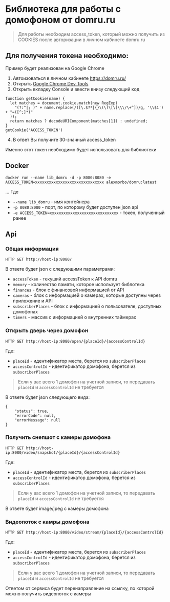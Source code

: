# Библиотека для работы с домофоном от domru.ru

> Для работы необходим access_token, который можно получить из COOKIES после авторизации в личном кабинете domru.ru

## Для получения токена необходимо:
Пример будет реализован на Google Chrome
1. Автоизоваться в личном кабинете https://domru.ru/
2. Открыть [Google Chrome Dev Tools](https://developers.google.com/web/tools/chrome-devtools/open)
3. Открыть вкладку Console и ввести внизу следующий код
```
function getCookie(name) {
  let matches = document.cookie.match(new RegExp(
    "(?:^|; )" + name.replace(/([\.$?*|{}\(\)\[\]\\\/\+^])/g, '\\$1') + "=([^;]*)"
  ));
  return matches ? decodeURIComponent(matches[1]) : undefined;
}
getCookie('ACCESS_TOKEN')
```
4. В ответ Вы получите 30-значный access_token

Именно этот токен необходимо будет использовать для библиотеки

## Docker
```
docker run --name lib_domru -d -p 8080:8080 -e ACCESS_TOKEN=xxxxxxxxxxxxxxxxxxxxxxxxxxxxxx alexmorbo/domru:latest
```

... Где
- `--name lib_domru` - имя контейнера
- `-p 8080:8080` - порт, по которому будет доступен json api
- `-e ACCESS_TOKEN=xxxxxxxxxxxxxxxxxxxxxxxxxxxxxx` - токен, полученный ранее

## Api

### Общая информация
```
HTTP GET http://host-ip:8080/
```
В ответе будет json с следующими параметрами:
- `accessToken` - текуший accessToken к API domru
- `memory` - количество памяти, которое использует библотека
- `finances` - блок с финансовой информацией от API
- `cameras` - блок с информацией о камерах, которые доступны через приложение и API
- `subscriberPlaces` - блок с информацией о пользователе, доступных домофонах
- `timers` - массив с информацией о внутренних таймерах

### Открыть дверь через домофон
```
HTTP GET http://host-ip:8080/open/{placeId}/{accessControlId}
```
Где:
- `placeId` - идентификатор места, берется из `subscriberPlaces`
- `accessControlId` - идентификатор домофона, берется из `subscriberPlaces`
> Если у вас всего 1 домофон на учетной записи, то передавать `placeId` и `accessControlId` не требуется 

В ответе будет json следующего вида:
```
{
    "status": true,
    "errorCode": null,
    "errorMessage": null
}
```

### Получить снепшот с камеры домофона
```
HTTP GET http://host-ip:8080/video/snapshot/{placeId}/{accessControlId}
```
Где:
- `placeId` - идентификатор места, берется из `subscriberPlaces`
- `accessControlId` - идентификатор домофона, берется из `subscriberPlaces`
> Если у вас всего 1 домофон на учетной записи, то передавать `placeId` и `accessControlId` не требуется 

В ответе будет image/jpeg с камеры домофона

### Видеопоток с камры домофона
```
HTTP GET http://host-ip:8080/video/stream/{placeId}/{accessControlId}
```
Где:
- `placeId` - идентификатор места, берется из `subscriberPlaces`
- `accessControlId` - идентификатор домофона, берется из `subscriberPlaces`
> Если у вас всего 1 домофон на учетной записи, то передавать `placeId` и `accessControlId` не требуется 

Ответом от сервиса будет перенаправление на ссылку, по которой можно получить видеопоток с камеры
